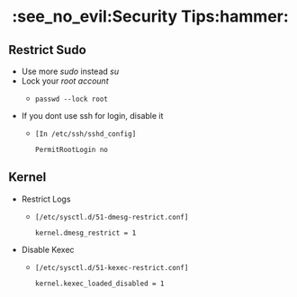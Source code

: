 <h1 align="center">:see_no_evil:Security Tips:hammer:</h1>

## Restrict Sudo

- Use more *sudo* instead *su*
- Lock your *root account*
  - ```
    passwd --lock root
    ```
- If you dont use ssh for login, disable it
  - ```
    [In /etc/ssh/sshd_config]
    
    PermitRootLogin no
    ```
## Kernel

- Restrict Logs
  - ```
    [/etc/sysctl.d/51-dmesg-restrict.conf]

    kernel.dmesg_restrict = 1
    ```
- Disable Kexec
  - ```
    [/etc/sysctl.d/51-kexec-restrict.conf]

    kernel.kexec_loaded_disabled = 1
    ```

    
